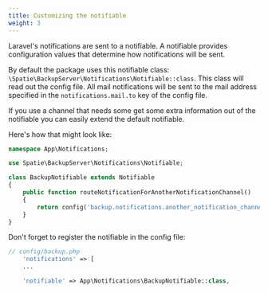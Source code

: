 ```yaml
---
title: Customizing the notifiable
weight: 3
---
```


Laravel's notifications are sent to a notifiable. A notifiable provides configuration values that determine how notifications will be sent. 

By default the package uses this notifiable class: `\Spatie\BackupServer\Notifications\Notifiable::class`. This class will read out the config file. All mail notifications will be sent to the mail address specified in the `notifications.mail.to` key of the config file.

If you use a channel that needs some get some extra information out of the notifiable you can easily extend the default notifiable.

Here's how that might look like:

```php
namespace App\Notifications;

use Spatie\BackupServer\Notifications\Notifiable;

class BackupNotifiable extends Notifiable
{
    public function routeNotificationForAnotherNotificationChannel()
    {
        return config('backup.notifications.another_notification_channel.property');
    }
}

```

Don't forget to register the notifiable in the config file:

```php
// config/backup.php
    'notifications' => [
    ...

    'notifiable' => App\Notifications\BackupNotifiable::class,    
```



